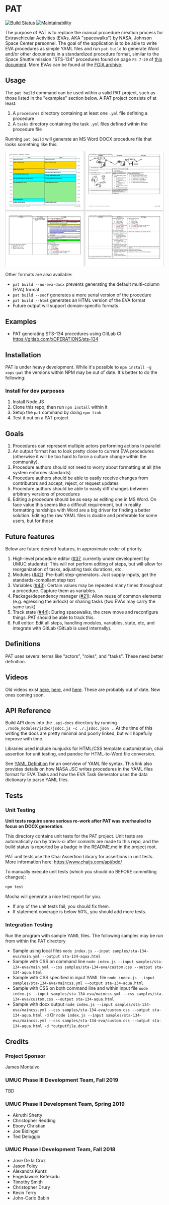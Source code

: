 # PAT

[![Build Status](https://travis-ci.org/xoperations/pat.svg?branch=master)](https://travis-ci.org/xoperations/pat)
[![Maintainability](https://api.codeclimate.com/v1/badges/fea781e4cd69005f6a9c/maintainability)](https://codeclimate.com/github/xOPERATIONS/pat/maintainability)

The purpose of PAT is to replace the manual procedure creation process for Extravehicular Activities (EVAs, AKA "spacewalks") by NASA, Johnson Space Center personnel. The goal of the application is to be able to write EVA procedures as simple YAML files and run `pat build` to generate Word and/or other documents in a standardized procedure format, similar to the Space Shuttle mission "STS-134" procedures found on page `FS 7-20` of [this document](https://www.nasa.gov/centers/johnson/pdf/539922main_EVA_134_F_A.pdf). More EVAs can be found at the [FOIA archive](https://www.nasa.gov/centers/johnson/news/flightdatafiles/foia_archive.html).

## Usage

The `pat build` command can be used within a valid PAT project, such as those listed in the "examples" section below. A PAT project consists of at least:

1. A `procedures` directory containing at least one `.yml` file defining a procedure
2. A `tasks` directory containing the task `.yml` files defined within the procedure file

Running `pat build` will generate an MS Word DOCX procedure file that looks something like this:

![image](docs/docx-example.png)

Other formats are also available:

- `pat build --no-eva-docx` prevents generating the default multi-column (EVA) format
- `pat build --sodf` generates a more serial version of the procedure
- `pat build --html` generates an HTML version of the EVA format
- Future output will support domain-specific formats

## Examples

- PAT generating STS-134 procedures using GitLab CI: https://gitlab.com/xOPERATIONS/sts-134

## Installation

PAT is under heavy development. While it's possible to `npm install -g xops-pat` the versions within NPM may be out of date. It's better to do the following:

### Install for dev purposes

1. Install Node.JS
2. Clone this repo, then run `npm install` within it
3. Setup the `pat` command by doing `npm link`
4. Test it out on a PAT project

## Goals

1. Procedures can represent multiple actors performing actions in parallel
2. An output format has to look pretty close to current EVA procedures (otherwise it will be too hard to force a culture change within the community).
3. Procedure authors should not need to worry about formatting at all (the system enforces standards)
4. Procedure authors should be able to easily receive changes from contributors and accept, reject, or request updates
5. Procedure authors should be able to easily diff changes between arbitrary versions of procedures
6. Editing a procedure should be as easy as editing one in MS Word. On face value this seems like a difficult requirement, but in reality formatting hardships with Word are a big driver for finding a better solution. Editing the raw YAML files is doable and preferable for some users, but for those

## Future features

Below are future desired features, in approximate order of priority.

1. High-level procedure editor ([#37](https://github.com/xOPERATIONS/pat/issues/37), currently under development by UMUC students): This will not perform editing of steps, but will allow for reorganization of tasks, adjusting task durations, etc.
2. Modules ([#42](https://github.com/xOPERATIONS/pat/issues/42)): Pre-built step-generators. Just supply inputs, get the standards-compliant step text
3. Variables ([#43](https://github.com/xOPERATIONS/pat/issues/43)): Certain values may be repeated many times throughout a procedure. Capture them as variables.
4. Package/dependency manager ([#21](https://github.com/xOPERATIONS/pat/issues/21)): Allow reuse of common elements (e.g. egressing the airlock) or sharing tasks (two EVAs may carry the same task)
5. Track state ([#44](https://github.com/xOPERATIONS/pat/issues/44)): During spacewalks, the crew move and reconfigure things. PAT should be able to track this.
6. Full editor: Edit all steps, handling modules, variables, state, etc, and integrate with GitLab (GitLab is used internally).

## Definitions

PAT uses several terms like "actors", "roles", and "tasks". These need better definition.

## Videos

Old videos exist [here](https://www.youtube.com/watch?v=l8NPJTH6QzU), [here](https://www.youtube.com/watch?v=G60tPv9cM08), and [here](https://www.youtube.com/watch?v=uTopcel6VpA). These are probably out of date. New ones coming soon.

## API Reference

Build API docs into the `.api-docs` directory by running `./node_modules/jsdoc/jsdoc.js -c ./.jsdoc.json .`. At the time of this writing the docs are pretty minimal and poorly linked, but will hopefully improve with time.

Libraries used include nunjucks for HTML/CSS template customization, chai assertion for unit testing, and pandoc for HTML-to-Word file conversion.

See [YAML Definition](docs/yamlDefinition.md) for an overview of YAML file syntax. This link also provides details on how NASA JSC writes procedures in the YAML files format for EVA Tasks and how the EVA Task Generator uses the data dictionary to parse YAML files.

## Tests

### Unit Testing

**Unit tests require some serious re-work after PAT was overhauled to focus on DOCX generation**.

This directory contains unit tests for the PAT project. Unit tests are
automatically run by travis-ci after commits are made to this repo, and the
build status is reported by a badge in the README.md in the project root.

PAT unit tests use the Chai Assertion Library for assertions in unit
tests. More information here: https://www.chaijs.com/api/bdd/

To manually execute unit tests (which you should do BEFORE committing changes):

```bash
npm test
```

Mocha will generate a nice test report for you.

* If any of the unit tests fail, you should fix them.
* If statement coverage is below 50%, you should add more tests.

### Integration Testing

Run the program with sample YAML files.
The following samples may be run from within the PAT directory
- Sample using local files
`node index.js --input samples/sta-134-eva/main.yml --output sta-134-aqua.html`
- Sample with CSS on command line
`node index.js --input samples/sta-134-eva/main.yml --css samples/sta-134-eva/custom.css --output sta-134-aqua.html`
- Sample with CSS specified in input YAML file
`node index.js --input samples/sta-134-eva/maincss.yml --output sta-134-aqua.html`
- Sample with CSS on both command line and within input file
`node index.js --input samples/sta-134-eva/maincss.yml --css samples/sta-134-eva/custom.css --output sta-134-aqua.html`
- Sample with docx output
`node index.js --input samples/sta-134-eva/maincss.yml --css samples/sta-134-eva/custom.css --output sta-134-aqua.html -d`
Or
`node index.js --input samples/sta-134-eva/maincss.yml --css samples/sta-134-eva/custom.css --output sta-134-aqua.html -d *outputfile.docx*`

## Credits

### Project Sponsor

James Montalvo

### UMUC Phase III Development Team, Fall 2019

TBD

### UMUC Phase II Development Team, Spring 2019

- Akruthi Shetty
- Christopher Redding
- Ebony Christian
- Joe Bidinger
- Ted Deloggio

### UMUC Phase I Development Team, Fall 2018

- Jose De la Cruz
- Jason Foley
- Alexandra Kuntz
- Engedawork Befekadu
- Timothy Smith
- Christopher Drury
- Kevin Terry
- John-Carlo Babin
